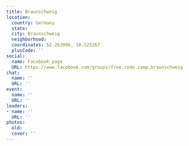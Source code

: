 ```yaml
---
title: Braunschweig
location:
  country: Germany
  state: 
  city: Braunschweig
  neighborhood: 
  coordinates: 52.263996, 10.525267
  plusCode: ''
social:
  name: Facebook page
  URL: https://www.facebook.com/groups/free.code.camp.braunschweig
chat:
  name: ''
  URL: ''
event:
  name: ''
  URL: ''
leaders:
- name: ''
  URL: ''
photos:
  old: 
  cover: ''
---
```

